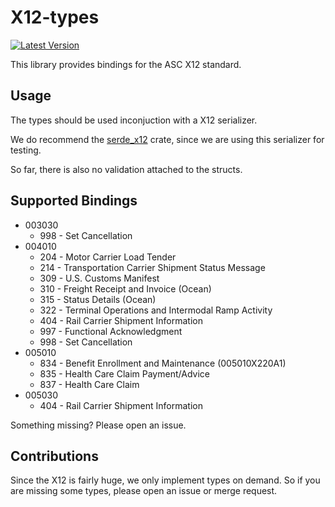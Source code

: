 # X12-types
[![Latest Version](https://img.shields.io/crates/v/x12-types.svg)](https://crates.io/crates/x12-types)

This library provides bindings for the ASC X12 standard.

## Usage

The types should be used inconjuction with a X12 serializer.

We do recommend the [serde_x12](https://crates.io/crates/serde_x12) crate, since we are using this serializer for testing.

So far, there is also no validation attached to the structs.

## Supported Bindings

* 003030
  * 998 - Set Cancellation
* 004010
  * 204 - Motor Carrier Load Tender
  * 214 - Transportation Carrier Shipment Status Message
  * 309 - U.S. Customs Manifest
  * 310 - Freight Receipt and Invoice (Ocean)
  * 315 - Status Details (Ocean)
  * 322 - Terminal Operations and Intermodal Ramp Activity
  * 404 - Rail Carrier Shipment Information
  * 997 - Functional Acknowledgment
  * 998 - Set Cancellation
* 005010
  * 834 - Benefit Enrollment and Maintenance (005010X220A1)
  * 835 - Health Care Claim Payment/Advice
  * 837 - Health Care Claim
* 005030
  * 404 - Rail Carrier Shipment Information

Something missing? Please open an issue.

## Contributions

Since the X12 is fairly huge, we only implement types on demand. So if you are missing some types, please open an issue or merge request.

